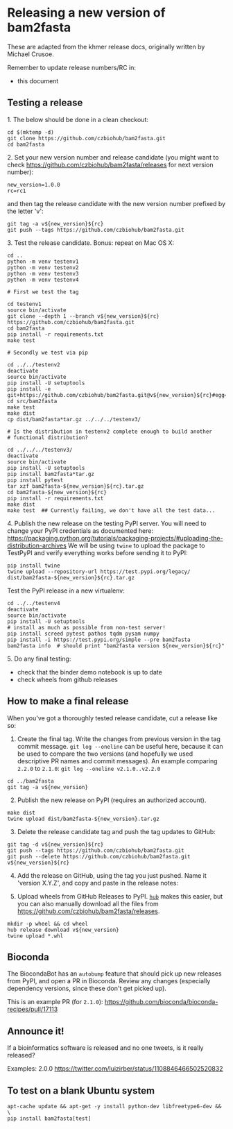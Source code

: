 # Releasing a new version of bam2fasta


These are adapted from the khmer release docs, originally written by
Michael Crusoe.

Remember to update release numbers/RC in:

* this document

## Testing a release


 1\. The below should be done in a clean checkout:
```
cd $(mktemp -d)
git clone https://github.com/czbiohub/bam2fasta.git
cd bam2fasta
```
2\. Set your new version number and release candidate (you might want to check https://github.com/czbiohub/bam2fasta/releases for next version number):
```
new_version=1.0.0
rc=rc1
```
 and then tag the release candidate with the new version number prefixed by
   the letter 'v':
```
git tag -a v${new_version}${rc}
git push --tags https://github.com/czbiohub/bam2fasta.git
```
3\. Test the release candidate. Bonus: repeat on Mac OS X:
```
cd ..
python -m venv testenv1
python -m venv testenv2
python -m venv testenv3
python -m venv testenv4

# First we test the tag

cd testenv1
source bin/activate
git clone --depth 1 --branch v${new_version}${rc} https://github.com/czbiohub/bam2fasta.git
cd bam2fasta
pip install -r requirements.txt
make test

# Secondly we test via pip

cd ../../testenv2
deactivate
source bin/activate
pip install -U setuptools
pip install -e git+https://github.com/czbiohub/bam2fasta.git@v${new_version}${rc}#egg=bam2fasta[test]
cd src/bam2fasta
make test
make dist
cp dist/bam2fasta*tar.gz ../../../testenv3/

# Is the distribution in testenv2 complete enough to build another
# functional distribution?

cd ../../../testenv3/
deactivate
source bin/activate
pip install -U setuptools
pip install bam2fasta*tar.gz
pip install pytest
tar xzf bam2fasta-${new_version}${rc}.tar.gz
cd bam2fasta-${new_version}${rc}
pip install -r requirements.txt
make dist
make test  ## Currently failing, we don't have all the test data...
```

4\. Publish the new release on the testing PyPI server.  You will need
   to change your PyPI credentials as documented here:
   https://packaging.python.org/tutorials/packaging-projects/#uploading-the-distribution-archives
   We will be using `twine` to upload the package to TestPyPI and verify
   everything works before sending it to PyPI:

```
pip install twine
twine upload --repository-url https://test.pypi.org/legacy/ dist/bam2fasta-${new_version}${rc}.tar.gz
```
   Test the PyPI release in a new virtualenv:
```
cd ../../testenv4
deactivate
source bin/activate
pip install -U setuptools
# install as much as possible from non-test server!
pip install screed pytest pathos tqdm pysam numpy
pip install -i https://test.pypi.org/simple --pre bam2fasta
bam2fasta info  # should print "bam2fasta version ${new_version}${rc}"
```
5\. Do any final testing:

   * check that the binder demo notebook is up to date
   * check wheels from github releases

## How to make a final release

When you've got a thoroughly tested release candidate, cut a release like
so:

1. Create the final tag. Write the changes from previous version in the tag commit message. `git log --oneline` can be useful here, because it can be used to compare the two versions (and hopefully we used descriptive PR names and commit messages). An example comparing `2.2.0` to `2.1.0`:
`git log --oneline v2.1.0..v2.2.0`

```
cd ../bam2fasta
git tag -a v${new_version}
```
2. Publish the new release on PyPI (requires an authorized account).
```
make dist
twine upload dist/bam2fasta-${new_version}.tar.gz
```
3. Delete the release candidate tag and push the tag updates to GitHub:
```
git tag -d v${new_version}${rc}
git push --tags https://github.com/czbiohub/bam2fasta.git
git push --delete https://github.com/czbiohub/bam2fasta.git v${new_version}${rc}
```
4. Add the release on GitHub, using the tag you just pushed.  Name
   it 'version X.Y.Z', and copy and paste in the release notes:

5. Upload wheels from GitHub Releases to PyPI. [`hub`](https://hub.github.com/) makes this easier, but you can also manually download all the files from https://github.com/czbiohub/bam2fasta/releases.
```
mkdir -p wheel && cd wheel
hub release download v${new_version}
twine upload *.whl
```

## Bioconda

The BiocondaBot has an `autobump` feature that should pick up new releases from PyPI, and open a PR in Bioconda. Review any changes
(especially dependency versions, since these don't get picked up).

This is an example PR (for `2.1.0`): https://github.com/bioconda/bioconda-recipes/pull/17113

## Announce it!

If a bioinformatics software is released and no one tweets, is it really released?

Examples:
2.0.0 https://twitter.com/luizirber/status/1108846466502520832

## To test on a blank Ubuntu system

```
apt-cache update && apt-get -y install python-dev libfreetype6-dev && \
pip install bam2fasta[test]
```
